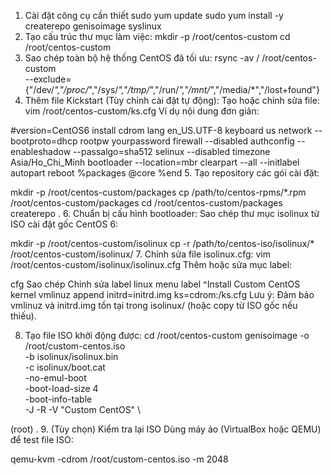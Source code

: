 1. Cài đặt công cụ cần thiết
sudo yum update 
sudo yum install -y createrepo genisoimage syslinux
2. Tạo cấu trúc thư mục làm việc:
mkdir -p /root/centos-custom
cd /root/centos-custom
3. Sao chép toàn bộ hệ thống CentOS đã tối ưu: 
rsync -av / /root/centos-custom \
  --exclude={"/dev/*","/proc/*","/sys/*","/tmp/*","/run/*","/mnt/*","/media/*","/lost+found"}
4. Thêm file Kickstart (Tùy chỉnh cài đặt tự động):
Tạo hoặc chỉnh sửa file:
vim /root/centos-custom/ks.cfg
Ví dụ nội dung đơn giản:

#version=CentOS6
install
cdrom
lang en_US.UTF-8
keyboard us
network --bootproto=dhcp
rootpw yourpassword
firewall --disabled
authconfig --enableshadow --passalgo=sha512
selinux --disabled
timezone Asia/Ho_Chi_Minh
bootloader --location=mbr
clearpart --all --initlabel
autopart
reboot
%packages
@core
%end
5. Tạo repository các gói cài đặt:

mkdir -p /root/centos-custom/packages
cp /path/to/centos-rpms/*.rpm /root/centos-custom/packages
cd /root/centos-custom/packages
createrepo .
 6. Chuẩn bị cấu hình bootloader:
Sao chép thư mục isolinux từ ISO cài đặt gốc CentOS 6:

mkdir -p /root/centos-custom/isolinux
cp -r /path/to/centos-iso/isolinux/* /root/centos-custom/isolinux/
7. Chỉnh sửa file isolinux.cfg:
vim /root/centos-custom/isolinux/isolinux.cfg
Thêm hoặc sửa mục label:

cfg
Sao chép
Chỉnh sửa
label linux
  menu label ^Install Custom CentOS
  kernel vmlinuz
  append initrd=initrd.img ks=cdrom:/ks.cfg
Lưu ý: Đảm bảo vmlinuz và initrd.img tồn tại trong isolinux/ (hoặc copy từ ISO gốc nếu thiếu).

 8. Tạo file ISO khởi động được:
cd /root/centos-custom
genisoimage -o /root/custom-centos.iso \
  -b isolinux/isolinux.bin \
  -c isolinux/boot.cat \
  -no-emul-boot \
  -boot-load-size 4 \
  -boot-info-table \
  -J -R -V "Custom CentOS" \

(root)
  .
 9. (Tùy chọn) Kiểm tra lại ISO
Dùng máy ảo (VirtualBox hoặc QEMU) để test file ISO:

qemu-kvm -cdrom /root/custom-centos.iso -m 2048
